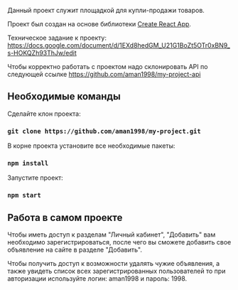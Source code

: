Данный проект служит площадкой для купли-продажи товаров.

Проект был создан на основе библиотеки [Create React App](https://github.com/facebook/create-react-app).

Техническое задание к проекту:  https://docs.google.com/document/d/1EXd8hedGM_U21G1BoZt5OTr0xBN9_s-HOKQZh93ThJw/edit

Чтобы корректно работать с проектом надо склонировать API по следующей ссылке https://github.com/aman1998/my-project-api

## Необходимые команды

Сделайте клон проекта:

 ### `git clone https://github.com/aman1998/my-project.git`

В корне проекта установите все необходимые пакеты:

### `npm install`

Запустите проект:

### `npm start`

## Работа в самом проекте

Чтобы иметь доступ к разделам "Личный кабинет", "Добавить" вам необходимо зарегистрироваться, после чего вы сможете добавить свое объявление на сайте в разделе "Добавить".

Чтобы получить доступ к возможности удалять чужие объявления, а также увидеть список всех зарегистрированных пользователей то при авторизации используйте логин: aman1998 и пароль: 1998.
